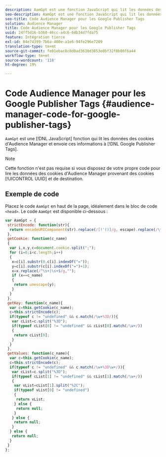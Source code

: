 ```yaml
---
description: AamGpt est une fonction JavaScript qui lit les données des cookies d’Audience Manager et envoie ces informations à Google Publisher Tags.
seo-description: AamGpt est une fonction JavaScript qui lit les données des cookies d’Audience Manager et envoie ces informations à Google Publisher Tags.
seo-title: Code Audience Manager pour les Google Publisher Tags
solution: Audience Manager
title: Code Audience Manager pour les Google Publisher Tags
uuid: 24ff5d16-b360-46cc-a4c6-6db34d7fda75
feature: Intégration tierce
exl-id: 04e74399-7b6a-400e-a1e6-94fe296e7209
translation-type: tm+mt
source-git-commit: fe01ebac8c0d0ad3630d3853e0bf32f0b00f6a44
workflow-type: tm+mt
source-wordcount: '118'
ht-degree: 19%

---
```


# Code Audience Manager pour les Google Publisher Tags {#audience-manager-code-for-google-publisher-tags}

`AamGpt` est une  [!DNL JavaScript] fonction qui lit les données des cookies d&#39;Audience Manager et envoie ces informations à  [!DNL Google Publisher Tags].

>[!NOTE]
>
>Cette fonction n&#39;est pas requise si vous disposez de votre propre code pour lire les données des cookies d&#39;Audience Manager provenant des cookies [!UICONTROL UUID] et de destination.

## Exemple de code

Placez le code `AamGpt` en haut de la page, idéalement dans le bloc de code `<head>`. Le code `AamGpt` est disponible ci-dessous :

```js
var AamGpt = {  
 strictEncode: function(str){ 
  return encodeURIComponent(str).replace(/[!'()]/g, escape).replace(/\*/g, "%2A"); 
 }, 
 getCookie: function(c_name) 
 { 
  var i,x,y,c=document.cookie.split(";"); 
  for (i=0;i<c.length;i++) 
  { 
   x=c[i].substr(0,c[i].indexOf("=")); 
   y=c[i].substr(c[i].indexOf("=")+1); 
   x=x.replace(/^\s+|\s+$/g,""); 
   if (x==c_name) 
   { 
    return unescape(y); 
   } 
  } 
 }, 
 getKey: function(c_name){ 
  var c=this.getCookie(c_name); 
  c=this.strictEncode(c); 
  if(typeof c != "undefined" && c.match(/\w+%3D/)){ 
   var cList=c.split("%3D"); 
   if(typeof cList[0] != "undefined" && cList[0].match(/\w+/)) 
   { 
    return cList[0]; 
   } 
  }  
 }, 
 getValues: function(c_name){ 
  var c=this.getCookie(c_name); 
  c=this.strictEncode(c); 
  if(typeof c != "undefined" && c.match(/\w+%3D\w+/)){ 
   var cList=c.split("%3D"); 
   if(typeof cList[1] != "undefined" && cList[1].match(/\w+/)) 
   { 
    var vList=cList[1].split("%2C"); 
    if(typeof vList[0] != "undefined") 
    { 
     return vList; 
    } else { 
     return null; 
    }    
   } else { 
    return null; 
   } 
  } else { 
   return null; 
  } 
 } 
};
```

